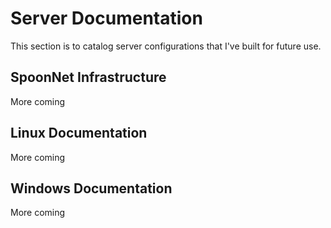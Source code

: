 # Server Documentation

This section is to catalog server configurations that I've built for future use.

## SpoonNet Infrastructure

More coming

## Linux Documentation

More coming

## Windows Documentation

More coming
